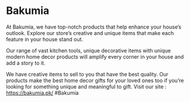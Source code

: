# Bakumia
At Bakumia, we have top-notch products that help enhance your house’s outlook. Explore our store’s creative and unique items that make each feature in your house stand out.

Our range of vast kitchen tools, unique decorative items with unique modern home decor products will amplify every corner in your house and add a story to it.

We have creative items to sell to you that have the best quality. Our products make the best home decor gifts for your loved ones too if you’re looking for something unique and meaningful to gift.
Visit our site : https://bakumia.pk/
#Bakumia
